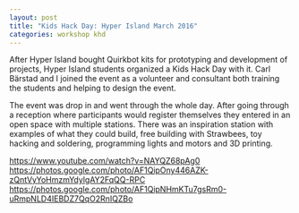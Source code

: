 ```yaml
---
layout: post
title: "Kids Hack Day: Hyper Island March 2016"
categories: workshop khd
---
```


After Hyper Island bought Quirkbot kits for prototyping and development of projects, Hyper Island students organized a Kids Hack Day with it. Carl Bärstad and I joined the event as a volunteer and consultant both training the students and helping to design the event.

The event was drop in and went through the whole day. After going through a reception where participants would register themselves they entered in an open space with multiple stations. There was an inspiration station with examples of what they could build, free building with Strawbees, toy hacking and soldering, programming lights and motors and 3D printing.

https://www.youtube.com/watch?v=NAYQZ68pAg0
https://photos.google.com/photo/AF1QipOny446AZK-zQntVyYoHmzmYdylgAY2FqQQ-RPC
https://photos.google.com/photo/AF1QipNHmKTu7gsRm0-uRmpNLD4IEBDZ7QqO2RnIQZBo
